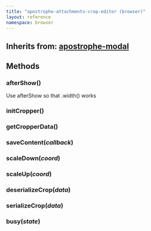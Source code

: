 ```yaml
---
title: "apostrophe-attachments-crop-editor (browser)"
layout: reference
namespace: browser
---
```

## Inherits from: [apostrophe-modal](../apostrophe-modal/browser-apostrophe-modal.html)

## Methods
### afterShow()
Use afterShow so that .width() works
### initCropper()

### getCropperData()

### saveContent(*callback*)

### scaleDown(*coord*)

### scaleUp(*coord*)

### deserializeCrop(*data*)

### serializeCrop(*data*)

### busy(*state*)

